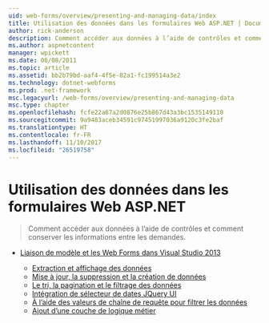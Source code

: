 ```yaml
---
uid: web-forms/overview/presenting-and-managing-data/index
title: Utilisation des données dans les formulaires Web ASP.NET | Documents Microsoft
author: rick-anderson
description: Comment accéder aux données à l’aide de contrôles et comment conserver les informations entre les demandes.
ms.author: aspnetcontent
manager: wpickett
ms.date: 08/08/2011
ms.topic: article
ms.assetid: bb2b79bd-aaf4-4f5e-82a1-fc199514a3e2
ms.technology: dotnet-webforms
ms.prod: .net-framework
msc.legacyurl: /web-forms/overview/presenting-and-managing-data
msc.type: chapter
ms.openlocfilehash: fcfe22a67a2d0876e25b867d43a3bc1535149110
ms.sourcegitcommit: 9a9483aceb34591c97451997036a9120c3fe2baf
ms.translationtype: HT
ms.contentlocale: fr-FR
ms.lasthandoff: 11/10/2017
ms.locfileid: "26519758"
---
```

<a name="working-with-data-in-aspnet-web-forms"></a>Utilisation des données dans les formulaires Web ASP.NET
====================
> Comment accéder aux données à l’aide de contrôles et comment conserver les informations entre les demandes.


- [Liaison de modèle et les Web Forms dans Visual Studio 2013](model-binding/index.md)

    - [Extraction et affichage des données](model-binding/retrieving-data.md)
    - [Mise à jour, la suppression et la création de données](model-binding/updating-deleting-and-creating-data.md)
    - [Le tri, la pagination et le filtrage des données](model-binding/sorting-paging-and-filtering-data.md)
    - [Intégration de sélecteur de dates JQuery UI](model-binding/integrating-jquery-ui.md)
    - [À l’aide des valeurs de chaîne de requête pour filtrer les données](model-binding/using-query-string-values-to-retrieve-data.md)
    - [Ajout d’une couche de logique métier](model-binding/adding-business-logic-layer.md)
